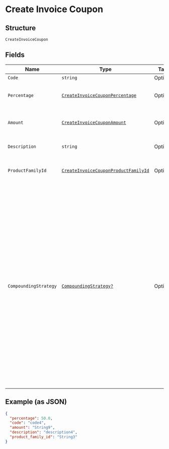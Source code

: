 
# Create Invoice Coupon

## Structure

`CreateInvoiceCoupon`

## Fields

| Name | Type | Tags | Description |
|  --- | --- | --- | --- |
| `Code` | `string` | Optional | - |
| `Percentage` | [`CreateInvoiceCouponPercentage`](../../doc/models/containers/create-invoice-coupon-percentage.md) | Optional | This is a container for one-of cases. |
| `Amount` | [`CreateInvoiceCouponAmount`](../../doc/models/containers/create-invoice-coupon-amount.md) | Optional | This is a container for one-of cases. |
| `Description` | `string` | Optional | **Constraints**: *Maximum Length*: `255` |
| `ProductFamilyId` | [`CreateInvoiceCouponProductFamilyId`](../../doc/models/containers/create-invoice-coupon-product-family-id.md) | Optional | This is a container for one-of cases. |
| `CompoundingStrategy` | [`CompoundingStrategy?`](../../doc/models/compounding-strategy.md) | Optional | Applicable only to stackable coupons. For `compound`, Percentage-based discounts will be calculated against the remaining price, after prior discounts have been calculated. For `full-price`, Percentage-based discounts will always be calculated against the original item price, before other discounts are applied. |

## Example (as JSON)

```json
{
  "percentage": 50.0,
  "code": "code4",
  "amount": "String9",
  "description": "description4",
  "product_family_id": "String3"
}
```


